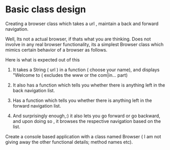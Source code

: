 
# Basic class design
Creating a browser class which takes a url , maintain a back and forward navigation.

Well, Its not a actual browser, if thats what you are thinking. Does not involve in any real browser functionality, its a simplest Browser class which mimics certain behavior of a browser as follows.

Here is what is expected out of this

 1. It takes a String ( url ) in a function ( choose your name), and displays "Welcome to <domain name> ( excludes the www or the
    com|in... part)
    
 2. It also has a function which tells you whether there is anything left in the back navigation list.
 3. Has a function which tells you whether there is anything left in the forward navigation list.
 4. And surprisingly enough,:) it also lets you go forward or go backward, and upon doing so , it browses the respective navigation based on the list.
  


Create a console based application with a class named Browser ( I am not giving away the other functional details; method names etc).


